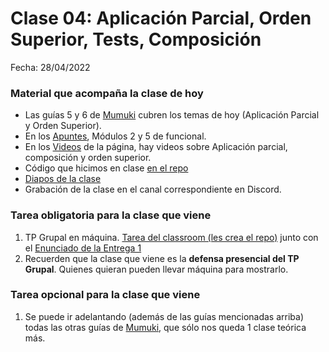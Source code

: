 # Clase 04: Aplicación Parcial, Orden Superior, Tests, Composición

Fecha: 28/04/2022

### Material que acompaña la clase de hoy

* Las guías 5 y 6 de [Mumuki](https://mumuki.io/pdep-utn/chapters/435-programacion-funcional) cubren los temas de hoy (Aplicación Parcial y Orden Superior). 
* En los [Apuntes](https://www.pdep.com.ar/material/apuntes), Módulos 2 y 5 de funcional.
* En los [Videos](https://www.pdep.com.ar/material/videos) de la página, hay videos sobre Aplicación parcial, composición y orden superior.
* Código que hicimos en clase [en el repo](https://github.com/pdepjm/2022-f-clase4)
* [Diapos de la clase](https://docs.google.com/presentation/d/e/2PACX-1vSWy6nCyN_UEEQRMikmvObFD1vmcKJK5B225rBvUgn_2JMNUOWhUUy6zYqSwtNDym_amJfM9l0uE1Df/pub?start=false&loop=false&delayms=3000)
* Grabación de la clase en el canal correspondiente en Discord.

### Tarea obligatoria para la clase que viene

1. TP Grupal en máquina. [Tarea del classroom (les crea el repo)](https://classroom.github.com/a/yk03l4Dw) junto con el [Enunciado de la Entrega 1](https://docs.google.com/document/d/e/2PACX-1vS2JxziHfU01DFKsa573osZJYeFON7T4xQYo5Un8UMUeUPjj1XlqHEcHcK7VdcC1VenISH7r7X_9tU_/pub)
2. Recuerden que la clase que viene es la **defensa presencial del TP Grupal**. Quienes quieran pueden llevar máquina para mostrarlo.

### Tarea opcional para la clase que viene
1. Se puede ir adelantando (además de las guías mencionadas arriba) todas las otras guías de  [Mumuki](https://mumuki.io/pdep-utn/chapters/435-programacion-funcional), que sólo nos queda 1 clase teórica más.
